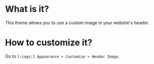 # What is it?

This theme allows you to use a custom image in your website's header.

# How to customize it?

Go to `[:cogs:] Appearance > Customize > Header Image`.